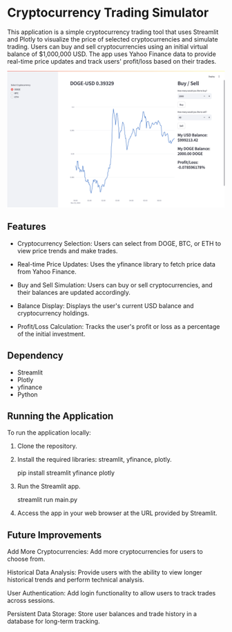 # Cryptocurrency Trading Simulator

This application is a simple cryptocurrency trading tool that uses Streamlit and Plotly to visualize the price of selected cryptocurrencies and simulate trading. Users can buy and sell cryptocurrencies using an initial virtual balance of $1,000,000 USD. The app uses Yahoo Finance data to provide real-time price updates and track users' profit/loss based on their trades.

![result](./result.png)

## Features

- Cryptocurrency Selection: Users can select from DOGE, BTC, or ETH to view price trends and make trades.

- Real-time Price Updates: Uses the yfinance library to fetch price data from Yahoo Finance.

- Buy and Sell Simulation: Users can buy or sell cryptocurrencies, and their balances are updated accordingly.

- Balance Display: Displays the user's current USD balance and cryptocurrency holdings.

- Profit/Loss Calculation: Tracks the user's profit or loss as a percentage of the initial investment.

## Dependency

- Streamlit
- Plotly
- yfinance
- Python

## Running the Application

To run the application locally:

1. Clone the repository.

2. Install the required libraries: streamlit, yfinance, plotly.


    pip install streamlit yfinance plotly


3. Run the Streamlit app.


    streamlit run main.py
    

4. Access the app in your web browser at the URL provided by Streamlit.

## Future Improvements

Add More Cryptocurrencies: Add more cryptocurrencies for users to choose from.

Historical Data Analysis: Provide users with the ability to view longer historical trends and perform technical analysis.

User Authentication: Add login functionality to allow users to track trades across sessions.

Persistent Data Storage: Store user balances and trade history in a database for long-term tracking.


